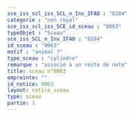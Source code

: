 ```yaml
---
sce_iss_scl_iss_SCL_n_Inv_IFAO : "8284"
categorie : "non royal"
sce_iss_scl_iss_SCE_id_sceau : "0063"
typeObjet : "Sceau"
sce_iss_SCL_n_Inv_IFAO : "8284"
id_sceau : "0063"
motif : "animal ?"
type_sceau : "cylindre"
remarque : "associé à un reste de note"
title: sceau n°0063
empreinte: ""
id_notice: 0063
layout: notice_sceau
type: sceau
partie: 1
---
```

